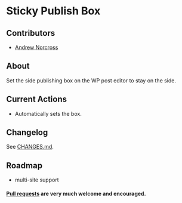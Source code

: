 Sticky Publish Box
==================

## Contributors
* [Andrew Norcross](https://github.com/norcross)

## About
Set the side publishing box on the WP post editor to stay on the side.

## Current Actions
* Automatically sets the box.

## Changelog

See [CHANGES.md](CHANGES.md).

## Roadmap
* multi-site support

#### [Pull requests](https://github.com/norcross/sticky-publish-box/pulls) are very much welcome and encouraged.
